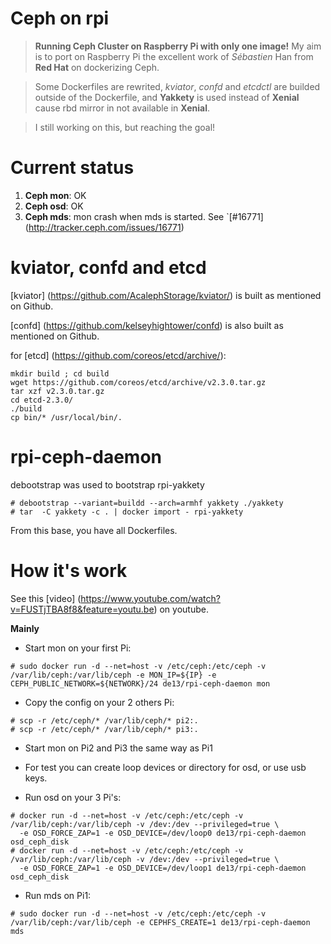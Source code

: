 # Ceph on rpi

> **Running Ceph Cluster on Raspberry Pi with only one image!**
My aim is to port on Raspberry Pi the excellent work of *Sébastien* Han from **Red Hat** on dockerizing Ceph.

> Some Dockerfiles are rewrited, *kviator*, *confd* and *etcdctl* are builded outside of the Dockerfile, and **Yakkety** is used instead of **Xenial** cause rbd mirror in not available in **Xenial**.

> I still working on this, but reaching the goal!

# Current status

1. **Ceph mon**: OK
1. **Ceph osd**: OK
1. **Ceph mds**: mon crash when mds is started. See `[#16771] (http://tracker.ceph.com/issues/16771)

# kviator, confd and etcd

[kviator] (https://github.com/AcalephStorage/kviator/) is built as mentioned on Github.

[confd] (https://github.com/kelseyhightower/confd) is also built as mentioned on Github.

for [etcd] (https://github.com/coreos/etcd/archive/):

```
mkdir build ; cd build
wget https://github.com/coreos/etcd/archive/v2.3.0.tar.gz
tar xzf v2.3.0.tar.gz
cd etcd-2.3.0/
./build
cp bin/* /usr/local/bin/.
```

# rpi-ceph-daemon

debootstrap was used to bootstrap rpi-yakkety

```
# debootstrap --variant=buildd --arch=armhf yakkety ./yakkety
# tar  -C yakkety -c . | docker import - rpi-yakkety
```

From this base, you have all Dockerfiles.

# How it's work

See this [video] (https://www.youtube.com/watch?v=FUSTjTBA8f8&feature=youtu.be) on youtube.

**Mainly**

 - Start mon on your first Pi:

```
# sudo docker run -d --net=host -v /etc/ceph:/etc/ceph -v /var/lib/ceph:/var/lib/ceph -e MON_IP=${IP} -e CEPH_PUBLIC_NETWORK=${NETWORK}/24 de13/rpi-ceph-daemon mon
```

 - Copy the config on your 2 others Pi:

```
# scp -r /etc/ceph/* /var/lib/ceph/* pi2:.
# scp -r /etc/ceph/* /var/lib/ceph/* pi3:.
```

 - Start mon on Pi2 and Pi3 the same way as Pi1

 - For test you can create loop devices or directory for osd, or use usb keys.

 - Run osd on your 3 Pi's:

```
# docker run -d --net=host -v /etc/ceph:/etc/ceph -v /var/lib/ceph:/var/lib/ceph -v /dev:/dev --privileged=true \
  -e OSD_FORCE_ZAP=1 -e OSD_DEVICE=/dev/loop0 de13/rpi-ceph-daemon osd_ceph_disk
# docker run -d --net=host -v /etc/ceph:/etc/ceph -v /var/lib/ceph:/var/lib/ceph -v /dev:/dev --privileged=true \
  -e OSD_FORCE_ZAP=1 -e OSD_DEVICE=/dev/loop1 de13/rpi-ceph-daemon osd_ceph_disk
```

 - Run mds on Pi1:

```
# sudo docker run -d --net=host -v /etc/ceph:/etc/ceph -v /var/lib/ceph:/var/lib/ceph -e CEPHFS_CREATE=1 de13/rpi-ceph-daemon mds
```
